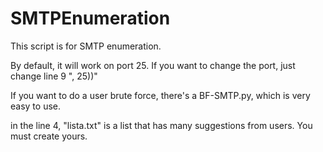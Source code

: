 # SMTPEnumeration

This script is for SMTP enumeration.

By default, it will work on port 25. If you want to change the port, just change line 9 ", 25))"

If you want to do a user brute force, there's a BF-SMTP.py, which is very easy to use. 

in the line 4, "lista.txt" is a list that has many suggestions from users. You must create yours.
